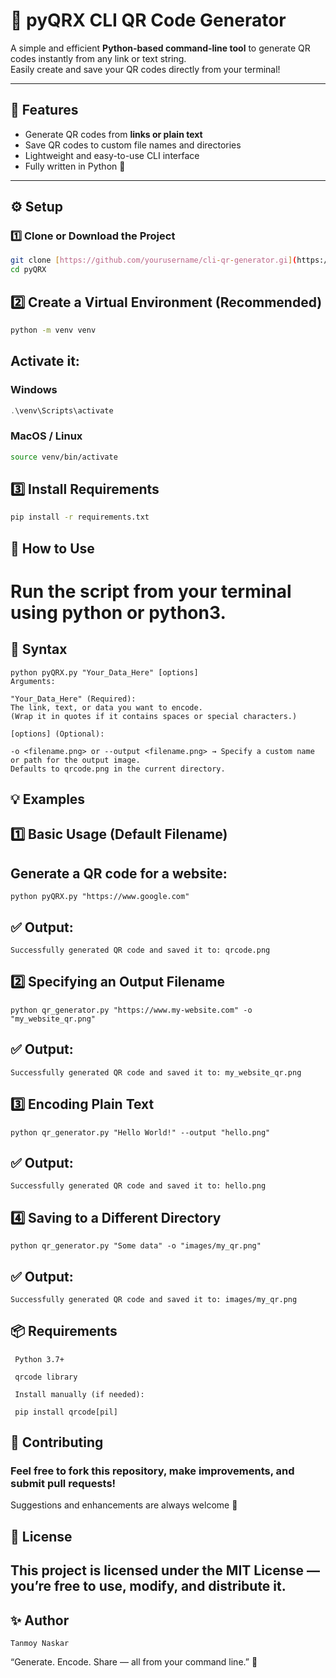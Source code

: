 # 🧩 pyQRX CLI QR Code Generator

A simple and efficient **Python-based command-line tool** to generate QR codes instantly from any link or text string.  
Easily create and save your QR codes directly from your terminal!

---

## 🚀 Features
- Generate QR codes from **links or plain text**
- Save QR codes to custom file names and directories
- Lightweight and easy-to-use CLI interface
- Fully written in Python 🐍

---

## ⚙️ Setup

### 1️⃣ Clone or Download the Project
```bash
git clone [https://github.com/yourusername/cli-qr-generator.gi](https://github.com/itzTron/pyQRX.git
cd pyQRX
```
## 2️⃣ Create a Virtual Environment (Recommended)
```bash
python -m venv venv
```
## Activate it:

### Windows
```powershell
.\venv\Scripts\activate
```
### MacOS / Linux
```bash
source venv/bin/activate
```
## 3️⃣ Install Requirements
```bash
pip install -r requirements.txt
```
## 🧠 How to Use

# Run the script from your terminal using python or python3.

## 📜 Syntax
```
python pyQRX.py "Your_Data_Here" [options]
Arguments:

"Your_Data_Here" (Required):
The link, text, or data you want to encode.
(Wrap it in quotes if it contains spaces or special characters.)

[options] (Optional):

-o <filename.png> or --output <filename.png> → Specify a custom name or path for the output image.
Defaults to qrcode.png in the current directory.
```
## 💡 Examples
## 1️⃣ Basic Usage (Default Filename)

## Generate a QR code for a website:
```
python pyQRX.py "https://www.google.com"
```

## ✅ Output:
```
Successfully generated QR code and saved it to: qrcode.png
```
## 2️⃣ Specifying an Output Filename
```
python qr_generator.py "https://www.my-website.com" -o "my_website_qr.png"
```

## ✅ Output:
```
Successfully generated QR code and saved it to: my_website_qr.png
```
## 3️⃣ Encoding Plain Text
```
python qr_generator.py "Hello World!" --output "hello.png"
```

## ✅ Output:
```
Successfully generated QR code and saved it to: hello.png
```
## 4️⃣ Saving to a Different Directory
```
python qr_generator.py "Some data" -o "images/my_qr.png"
```

## ✅ Output:
```
Successfully generated QR code and saved it to: images/my_qr.png
```
## 📦 Requirements
```
 Python 3.7+

 qrcode library

 Install manually (if needed):

 pip install qrcode[pil]
```
 
## 🤝 Contributing

### Feel free to fork this repository, make improvements, and submit pull requests!
Suggestions and enhancements are always welcome 🙌

## 🪪 License

## This project is licensed under the MIT License — you’re free to use, modify, and distribute it.

## ✨ Author
```
Tanmoy Naskar
```

“Generate. Encode. Share — all from your command line.” 🚀
